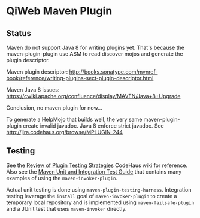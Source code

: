 # QiWeb Maven Plugin


## Status

Maven do not support Java 8 for writing plugins yet.
That's because the maven-plugin-plugin use ASM to read discover mojos and generate the plugin descriptor.

Maven plugin descriptor:
http://books.sonatype.com/mvnref-book/reference/writing-plugins-sect-plugin-descriptor.html

Maven Java 8 issues:
https://cwiki.apache.org/confluence/display/MAVEN/Java+8+Upgrade

Conclusion, no maven plugin for now...

To generate a HelpMojo that builds well, the very same maven-plugin-plugin create invalid javadoc.
Java 8 enforce strict javadoc.
See http://jira.codehaus.org/browse/MPLUGIN-244


## Testing

See the
[Review of Plugin Testing Strategies](http://docs.codehaus.org/display/MAVENUSER/Review+of+Plugin+Testing+Strategies)
CodeHaus wiki for reference.
Also see the [Maven Unit and Integration Test Guide](http://khmarbaise.github.io/maui/) that contains many examples of
using the `maven-invoker-plugin`.

Actual unit testing is done using `maven-plugin-testing-harness`.
Integration testing leverage the `install` goal of `maven-invoker-plugin` to create a temporary local repository and
is implemented using `maven-failsafe-plugin` and a JUnit test that uses `maven-invoker` directly.
